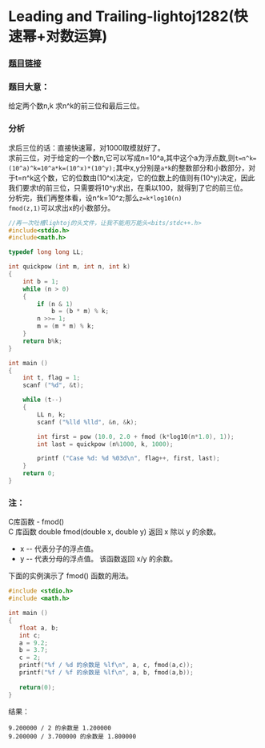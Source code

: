 # Leading and Trailing-lightoj1282(快速幂+对数运算)


### [题目链接](https://vjudge.net/contest/238979#problem/E)
### 题目大意： 
给定两个数n,k 求n^k的前三位和最后三位。
### 分析
求后三位的话：直接快速幂，对1000取模就好了。  
求前三位，对于给定的一个数n,它可以写成n=10^a,其中这个a为浮点数,则`t=n^k=(10^a)^k=10^a*k=(10^x)*(10^y);`其中x,y分别是`a*k`的整数部分和小数部分，对于t=n^k这个数，它的位数由(10^x)决定，它的位数上的值则有(10^y)决定，因此我们要求t的前三位，只需要将10^y求出，在乘以100，就得到了它的前三位。  
分析完，我们再整体看，设n^k=10^z;那么`z=k*log10(n)`  
`fmod(z,1)`可以求出x的小数部分。  

<!--more-->

```c
//再一次吐槽lightoj的头文件，让我不能用万能头<bits/stdc++.h>
#include<stdio.h>
#include<math.h>

typedef long long LL;

int quickpow (int m, int n, int k)
{
    int b = 1;
    while (n > 0)
    {
        if (n & 1)
            b = (b * m) % k;
        n >>= 1;
        m = (m * m) % k;
    }
    return b%k;
}

int main ()
{
    int t, flag = 1;
    scanf ("%d", &t);

    while (t--)
    {
        LL n, k;
        scanf ("%lld %lld", &n, &k);

        int first = pow (10.0, 2.0 + fmod (k*log10(n*1.0), 1));
        int last = quickpow (n%1000, k, 1000);

        printf ("Case %d: %d %03d\n", flag++, first, last);
    }
    return 0;
}
```

### 注：

C库函数 - fmod()  
C 库函数 double fmod(double x, double y) 返回 x 除以 y 的余数。  
* x -- 代表分子的浮点值。
* y -- 代表分母的浮点值。
该函数返回 x/y 的余数。  

下面的实例演示了 fmod() 函数的用法。  
```c
#include <stdio.h>
#include <math.h>

int main ()
{
   float a, b;
   int c;
   a = 9.2;
   b = 3.7;
   c = 2;
   printf("%f / %d 的余数是 %lf\n", a, c, fmod(a,c));
   printf("%f / %f 的余数是 %lf\n", a, b, fmod(a,b));
   
   return(0);
}
```
结果：  

    9.200000 / 2 的余数是 1.200000
    9.200000 / 3.700000 的余数是 1.800000
